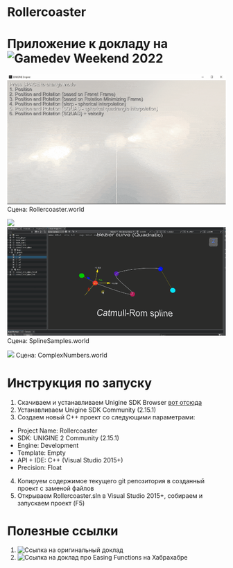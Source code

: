 # Rollercoaster
# Приложение к докладу на ![Gamedev Weekend 2022](https://gamedevweekend.ru/)

![](docs/rollercoaster.gif)
Сцена: Rollercoaster.world

![](docs/spline_samples.gif)
![](docs/spline_modification.gif)
Сцена: SplineSamples.world

![](docs/complex_numbers.gif)
Сцена: ComplexNumbers.world

# Инструкция по запуску
1. Скачиваем и устанавливаем Unigine SDK Browser [вот отсюда](https://unigine.com/get-unigine/)
2. Устанавливаем Unigine SDK Community (2.15.1)
3. Создаем новый C++ проект со следующими параметрами:
- Project Name: Rollercoaster
- SDK: UNIGINE 2 Community (2.15.1)
- Engine: Development
- Template: Empty
- API + IDE: C++ (Visual Studio 2015+)
- Precision: Float
4. Копируем содержимое текущего git репозитория в созданный проект с заменой файлов
5. Открываем Rollercoaster.sln в Visual Studio 2015+, собираем и запускаем проект (F5)

# Полезные ссылки
1. ![Ссылка на оригинальный доклад](https://docs.google.com/presentation/d/1OT9-H_ngJ3sWocX5bsWtAZzV5IbwHT8i6En10KadYQE/edit?usp=sharing)
2. ![Ссылка на доклад про Easing Functions на Хабрахабре](https://habr.com/ru/company/unigine/blog/680996/)

